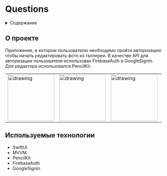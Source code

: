 # Questions

<div id="top"></div>

<details>
  <summary>Содержание</summary>
  <ol>
    <li>
      <a href="#о-проекте">О Проекте</a>
    </li>
    <li>
      <a href="#используемые-технологии">Используемые технологии</a>
    </li>
  </ol>
</details>

## О проекте

Приложение, в котором пользователю необходимо пройти авторизацию чтобы начать редактировать фото из галлереи. В качестве API для авторизации пользователя использован FirebaseAuth и GoogleSignIn. Для редактора использовался PencilKit.

<table>
  <tr>
    <td>
      <img src="![photo_2024-05-13_18-37-14](https://github.com/ingwarrrr/Photo-Editor/assets/64618065/a9b79301-4bc9-46cd-b033-c099b017ebfd)
" alt="drawing" width="150"/>
    </td>
    <td>
      <img src="![photo_2024-05-13_18-37-17](https://github.com/ingwarrrr/Photo-Editor/assets/64618065/b793f2e4-43aa-448c-9d98-06563fdbb3e5)
" alt="drawing" width="150"/>
    </td>
    <td>
      <img src="![photo_2024-05-13_18-37-34](https://github.com/ingwarrrr/Photo-Editor/assets/64618065/24727e4f-4458-4ede-84fe-2022dbe3dab1)
" alt="drawing" width="150"/>
    </td>
    <td>
      <img src="![photo_2024-05-13_18-42-50](https://github.com/ingwarrrr/Photo-Editor/assets/64618065/4b334f8e-977e-448f-8186-b2a16e4a75e6)
" alt="drawing" width="150"/>
    </td>
    <td>
      <img src="![photo_2024-05-13_18-37-50](https://github.com/ingwarrrr/Photo-Editor/assets/64618065/0af8b8db-2906-4dc8-be12-e0d14ca17a82)
" alt="drawing" width="150"/>
    </td>
    <td>
      <img src="![photo_2024-05-13_18-37-24](https://github.com/ingwarrrr/Photo-Editor/assets/64618065/5a455994-67ea-4657-b973-aa10efbb6bcc)
" alt="drawing" width="150"/>
    </td>
  </tr>
</table>

## Используемые технологии

* SwiftUI
* MVVM
* PencilKit
* FirebaseAuth
* GoogleSignIn
